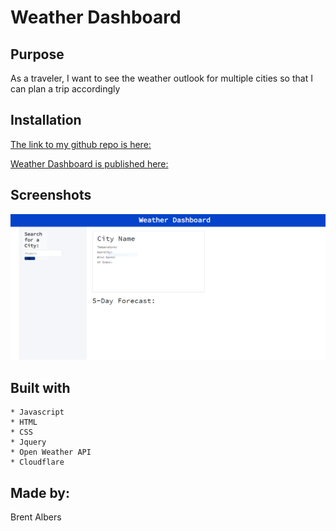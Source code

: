 # Weather Dashboard

## Purpose

As a traveler, I want to see the weather outlook for multiple cities so that I can plan a trip accordingly

## Installation

[The link to my github repo is here:](https://github.com/BA1bers/weather-dashboard.git)

[Weather Dashboard is published here:](https://ba1bers.github.io/weather-dashboard/)

## Screenshots

![Default](./assets/screenshots/weatherdash.PNG)

## Built with
    * Javascript
    * HTML
    * CSS
    * Jquery
    * Open Weather API
    * Cloudflare

## Made by:

Brent Albers